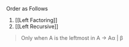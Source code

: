 Order as Follows  
1. [[Left Factoring]] 
2. [[Left Recursive]]

> Only when A is the leftmost in A -> Aα | β   
